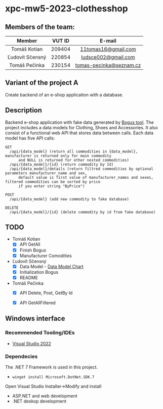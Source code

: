 # xpc-mw5-2023-clothesshop
## Members of the team:
| **Member**     | **VUT ID**| **E-mail**               |
|:---------------:|:---------:|:-----------------------:|
| Tomáš Kotian    |  209404   | 11tomas16@gmail.com     |
| Ľudovít Sčensný |  220854   | ludsce002@gmail.com     |
| Tomáš Pečinka   |  230154   | tomas-pecinka@seznam.cz |

## Variant of the project A
Create backend of an e-shop application with a database.
## Description
Backend e-shop application with fake data generated by [Bogus tool](https://github.com/bchavez/Bogus). The project includes a data models for Clothing, Shoes and Accessories. It also consist of a functional web API that stores data between calls. Each data model has five API calls:

    GET 
      /api/{data_model} (return all commodities in {data_model}, manufacturer is returned only for main commodity
          and NULL is returned for other nested commodities)
      /api/{data_model}/{id} (return commodity by Id)
      /api/{data_model}/details (return filtred commodities by optional parameters manufacturer_name and sex,
          default value is first value of manufacturer_names and sexes, filtered commodities can be sorted by price
          if you enter string "ByPrice")

    POST
      /api/{data_model} (add new commodity to fake database)
      
    DELETE
      /api/{data_model}/{id} (delete commodity by id from fake database)


## TODO
- Tomáš Kotian
  - [x] API GetAll
  - [x] Finish Bogus
  - [x] Manufacturer Comodities
- Ľudovít Sčensný
  - [x] Data Model - [Data Model Chart](https://viewer.diagrams.net/index.html?tags=%7B%7D&highlight=0000ff&edit=_blank&layers=1&nav=1&title=E-shop%20oble%C4%8Denie#R7Vxbd9o4EP41PJLjC9dHcEigS3azpd2keelRsTBqjEVtkYT%2B%2Bh3ZksFIEGeDYLvrnJBYY%2Fk236e5aGRqrrd4uY7Rcn5DfRzWHMt%2FqbmXNcdp2O0m%2FOOStZB0u91MEsTEz2T2RjAhP7EQWkK6Ij5OCh0ZpSEjy6JwSqMIT1lBhuKYPhe7zWhYvOoSBVgRTKYoVKV3xGfzTNpx2hv5EJNgLq9st8TzLZDsLJ4kmSOfPm%2BJ3EHN9WJKWba1ePFwyLUn9ZIdd7Vnb35jMY5YmQOSx%2BHDz3Xn5VvQfSL1r4PBNPHrTnaWJxSuxAOPIobjGZrimufUenBKa%2BSFlM0BBLiA2%2BOCQcQIW4vHYmupq%2BSZLEIUQas%2FoxGbiD1wVH86J6E%2FRmu64veaMDR9lK3%2BnMbkJ%2FRHIeyyQQC7Yyao4LQKPSb8SHHOGCfQ51YqwN4R3aCXQscxSpi8GxqGaJmQb%2Bn98QMXKA5I1KeM0YXoNCNh6NGQxunDuX4Td%2FxGencxfcRbezrON7fFb1NFRID0hGOGX7ZEAqFrTBeYxaBJS%2Byt2w1Bl7UUtDpC8rzhn90VsvkW91zQVcZ7wfkgP%2F2GFrAhmKFnCe7%2F6X8JB7PJ1ajdG9197Pwxiuq2whJQAokCkP2OFlghAjwsO6ipfbpFIQkikIV4xk%2FA9UZgLPaEmNElP%2B0STeHi47TPZWMj%2BSh0wUUUjp2F6XibE9%2FHEecBZYihbzkpl5RELNVVsw%2B%2FoFLPumjWmnBLHrTtTRt%2BefeYeTSCp0IkBRgDo54xZ5UG%2BoPD7XU%2BCPglpK9hbwx61UDk0I8W3HZW2JvCvumcGXt3P%2FaXOJnGZMkIjSoGGGNAu3M6BmjvWGUAaBUxEN3GZFoNfnPQ21bjzKO%2FsRf7u%2BzyFfjGwHdLhnzGwG8q4K%2F40zvWhFEIwCvojUHfPGHEd9O7%2BsF8OhuOrUHXWT%2FcDSO33lagv4YcHCQ3KFpBYshWMY5HfsUBcxzonDDy0%2Fv9jkKCbfRF%2Fu9e7bBiHyd%2BWYSPMQdwpETQKhkLuo4hu6BSQtiFj%2FiJ4OfKIphEv3HugKCloJ%2FBvm0KMkllBAzOBpUNDjqmHENX4QGOVgseGMIjOFat3V9FJOHbXjoJDoCkWzOcbrcvK3qYo0e3bM5oih4Nu5wTiGhWJdhSnRD9sjQwBarrlAwGG4Ysv63O%2Fk9DlCQ7sZ%2BsCZ2rRrRvGJ6ldmS0RtRo7paIcskWR1xHw5E8uzw%2BSw4UCqoa0R4LcXi8vadIpEXfXH1QnSusKgWn5YCmWHRiDqhThjkHxjSgFfjmwNfUiU4MvpoeirTgj5iAc8wyg8lvoCzvAf7cjg9kAhUj3s8IXfnoxJRQ55FHgF2Ip5kraIVcAR5dLKhPGMGJDBhbQaYZa2tflTQapIqm2HRiqqhTizLDKEwyVbmF8dwizyzz3MLtaqYe27rcwjKWgaqTTnk1EsV7jUPlR%2FYOtHetP9OBb2792YG88hNhYZVYGkRftwLttOhXS9DOzQHdGjRTHPh%2BT56evnYe%2FpovBj9G9fqX6fCu3lXQxX6ApXMHlcwhu4xQONhIQdGryMe%2BUPOmz5hyAFPP%2Bh0zthZOHq0Y5e6cLWQIgF8Iu9%2Fa%2FsJPBVBkrUvpwdPGWjYieNz77UZ2lNOU7c1xaUseuNdvJ3QVT%2FEBOIXOwQsGuAzsXHMHQY9xiBh5woXbODqk8uWOXwnTCwsymgKutuW%2BAmzausUxAbXh%2BC1oH1yV8Trc9rHhTg%2FtxTFab3UQ5mtz5luahWXCsKjz1G5jhzvZKTdMyu%2FtHeRSJyM9kU2kL7KAnd7NJ%2FIXXLzspRdNVnqqVON%2F9KpLx97lR0ezzKFlNVVn0zblbDSzmGIiy0MMBzReSw5lU1ofACPMkqzG7VEkNz9gFInNyZzEUjx53GwPKVAMi8YlAJfIxi2KZKdPYNuqmTIt4Q4P%2FvdkOFrKHaO%2Bqr1lR7VXckkFDOWMboJt9xPQGP%2FcwGcMn%2FtqHtUsOzSFVT07jBkkdW5MerPJnG78U%2BXKzvrWZquMK2vamrzJnCvbu1RLurKUQJll6VOa%2B6gIo0fMp9W8MQzgVHYVkqsQRr%2FjfeKjL3V%2F3gRFPgqlN8PBfIgxNCuD9AaDdIwJOS2tzLmrvRESH%2FsZpdr9zy7kVZdu84L%2FfG7wBvypqGGSGhpfpaeGKYuTG85dX5V6ot50CjEu%2BITKaf0rnFbDsv%2Bpz5JMOz6D1Nn%2BHZ%2B1xaLMc12HMH45dfooSP%2FhMPVkdygMs8xssooCTsO015CnaJUdKm%2BH3kCsM7go7ZsqOjOUGhjwTsuL1LioJYMti%2FI8JwxPliidjHuO0bI4j3iMgLEtlSQHn6Ors7YcTaph20cYfVq9qcWWAQw%2Btb76HlUdBKx8mboYbmtWMLRsjepapjSnxkSF3N0rREfZXFExBt8WFUxceqh8nUIupgLuuC89rl%2FxHT16Y%2FYfMk0H%2BVreMjVVnmiz%2BaYhnqgp2ebrlqp1LUbXtTR3gh3t1yo1dMGOY8pNWQobguyNyupdyvJGoFuaCgeWtOhwN%2FaCvaPivh2fXPbGZw5OGu2LndFSPjpx26Z8rCa7TO2lbnloeX0VbKJbnnY5iKZjFtc1plA13ssLpW9JwF%2FR8JmKi05R3ZDd6hYydnWJSe4a3qByaG6%2ByjErZW%2B%2BEdMd%2FA0%3D)
  - [x] Initialization Bogus
  - [x] README 
- Tomáš Pečinka
  - [x] API Delete, Post, GetBy Id
  - [x] API GetAllFiltered


## Windows interface
### Recommended Tooling/IDEs
- [Visual Studio 2022](https://visualstudio.microsoft.com/cs/vs/)

### Dependecies
The .NET 7 Framework is used in this project.
-     winget install Microsoft.DotNet.SDK.7
Open Visual Studio Installer->Modify and install  
  - ASP.NET and web development
  - .NET deskop development


